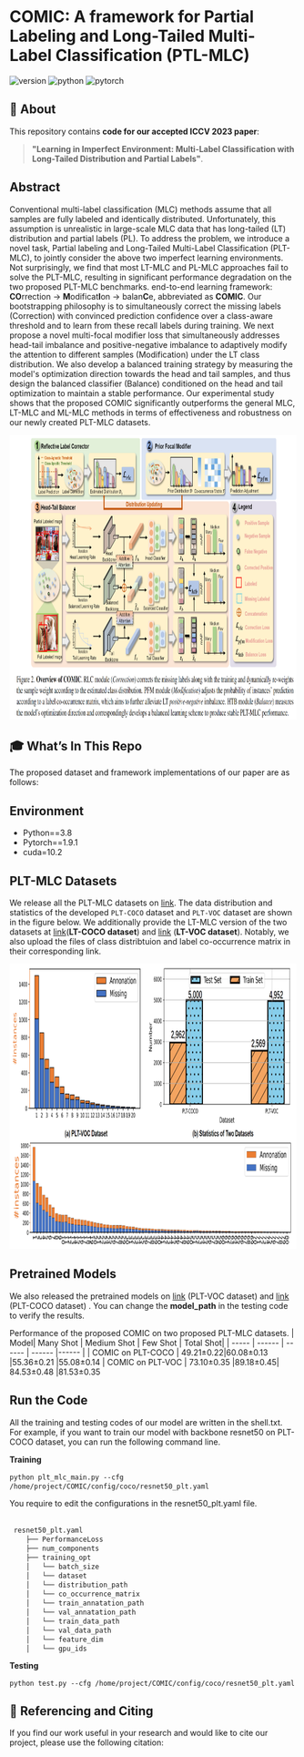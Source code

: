 # COMIC: A framework for Partial Labeling and Long-Tailed Multi-Label Classification (PTL-MLC)
![version](https://img.shields.io/badge/version-v1.0-green)
![python](https://img.shields.io/badge/python-3.7.3-blue)
![pytorch](https://img.shields.io/badge/pytorch-1.9.1-brightgreen)

## 📄 About

This repository contains **code for our accepted ICCV 2023 paper**:

> **"Learning in Imperfect Environment: Multi-Label Classification with Long-Tailed Distribution and Partial Labels"**.

## Abstract
Conventional multi-label classification (MLC) methods assume that all samples are fully labeled and identically distributed. Unfortunately, this assumption is unrealistic in large-scale MLC data that has long-tailed (LT) distribution and partial labels (PL).
To address the problem, we introduce a novel task, Partial labeling and Long-Tailed Multi-Label Classification (PLT-MLC), to jointly consider the above two imperfect learning environments. Not surprisingly, we find that most LT-MLC and PL-MLC approaches fail to solve the PLT-MLC, resulting in significant performance degradation on the two proposed PLT-MLC benchmarks. end-to-end learning framework: **CO**rrection $\rightarrow$ **M**odificat**I**on $\rightarrow$ balan**C**e, abbreviated as **COMIC**.  Our bootstrapping philosophy is to simultaneously correct the missing labels (Correction) with convinced prediction confidence over a class-aware threshold and to learn from these recall labels during training. We next propose a novel multi-focal modifier loss that simultaneously addresses head-tail imbalance and positive-negative imbalance to adaptively modify the attention to different samples (Modification) under the LT class distribution. We also develop a balanced training strategy by measuring the model's optimization direction towards the head and tail samples, and thus design the balanced classifier (Balance) conditioned on the head and tail optimization to maintain a stable performance. Our experimental study shows that the proposed COMIC significantly outperforms the general MLC, LT-MLC and ML-MLC methods in terms of effectiveness and robustness on our newly created PLT-MLC datasets. 

<div align=center><img height="500" src="img/framework.png"></div>


## 🎓 What’s In This Repo

The proposed dataset and framework implementations of our paper are as follows:

## Environment

- Python==3.8
- Pytorch==1.9.1
- cuda=10.2

## PLT-MLC Datasets 
We release all the PLT-MLC datasets on [link](https://drive.google.com/drive/folders/1u1IkCldMwGZ07iuko3WrMglMjV66i-ZT?usp=sharing).  The data distribution and statistics of the developed $\texttt{PLT-COCO}$ dataset and $\texttt{PLT-VOC}$ dataset are shown in the figure below.  We additionally provide the LT-MLC version of the two datasets at [link](https://drive.google.com/drive/folders/10_42yePPX6k9loqVej8XdSl8dU51q-Kz?usp=share_link)(**LT-COCO dataset**) and [link](https://drive.google.com/drive/folders/1UwetFfIZbD5u4NCc3yuS92QySaT3BTZK?usp=share_link) (**LT-VOC dataset**). Notably, we also upload the files of class distribtuion and label co-occurrence matrix in their corresponding link.
<div align=center><img height="500" src="img/dataset.jpg"></div> 

## Pretrained Models  
We also released the pretrained models on [link](https://drive.google.com/file/d/1fIKxnkxJFiY6dGq39W0USo9OzccT2383/view?usp=sharing) (PLT-VOC dataset) and [link](https://drive.google.com/file/d/15trnNAm3d_O-RUDiWWZcXxMPRPNfdOZY/view?usp=sharing) (PLT-COCO dataset) . You can change the **model_path** in the testing code to verify the results.


Performance of the proposed COMIC on two proposed PLT-MLC datasets.
|  Model| Many Shot | Medium Shot | Few Shot | Total Shot|
| ----- | ------ | ------ | ------ |------ |
| COMIC on PLT-COCO | 49.21±0.22|60.08±0.13 |55.36±0.21 |55.08±0.14
| COMIC on PLT-VOC | 73.10±0.35 |89.18±0.45| 84.53±0.48 |81.53±0.35

## Run the Code
All the training and testing codes of our model are written in the shell.txt. For example, if you want to train our model with backbone resnet50 on PLT-COCO dataset, you can run the following command line.

**Training**
```shell
python plt_mlc_main.py --cfg /home/project/COMIC/config/coco/resnet50_plt.yaml
```
You require to edit the configurations in the resnet50_plt.yaml file.
```shell

 resnet50_plt.yaml
    ├── PerformanceLoss
    ├── num_components
    ├── training_opt
    │   └── batch_size    
    │   └── dataset 
    │   └── distribution_path
    │   └── co_occurrence_matrix    
    │   └── train_annatation_path 
    │   └── val_annatation_path 
    │   └── train_data_path    
    │   └── val_data_path 
    │   └── feature_dim 
    │   └── gpu_ids         
```

**Testing**
```shell
python test.py --cfg /home/project/COMIC/config/coco/resnet50_plt.yaml
```

## 🤝 Referencing and Citing 

If you find our work useful in your research and would like to cite our project, please use the following citation:
